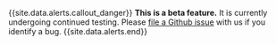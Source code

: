 {{site.data.alerts.callout_danger}}
**This is a beta feature.** It is currently undergoing continued testing. Please [file a Github issue](https://www.cockroachlabs.com/docs/stable/file-an-issue.html) with us if you identify a bug.
{{site.data.alerts.end}}
